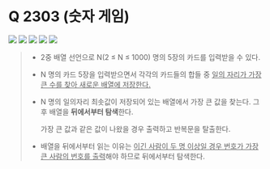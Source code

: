 # Q 2303 (숫자 게임)

<img src="https://img.shields.io/badge/Level-Silver 5-lightgrey"> <img src="https://img.shields.io/badge/Memory-1116%20KB-blue"> <img src="https://img.shields.io/badge/Time-0%20ms-brightgreen"> <img src="https://img.shields.io/badge/Length-681%20B-red"> <img src="https://img.shields.io/badge/Language-C-blueviolet">



> - 2중 배열 선언으로 N(2 ≤ N ≤ 1000) 명의 5장의 카드를 입력받을 수 있다.
>
> - N 명의 카드 5장을 입력받으면서 각각의 카드들의 합들 중 <u>일의 자리가 가장 큰 수를 찾아 새로운 배열에 저장한다.</u>
>
> - N 명의 일의자리 최솟값이 저장되어 있는 배열에서 가장 큰 값을 찾는다. 그 후 배열을 **뒤에서부터 탐색**한다.
>
>   가장 큰 값과 같은 값이 나왔을 경우 출력하고 반복문을 탈출한다.
>
> - 배열을 뒤에서부터 읽는 이유는 <u>이긴 사람이 두 명 이상일 경우 번호가 가장 큰 사람의 번호를 출력</u>해야 하므로 뒤에서부터 탐색한다.
